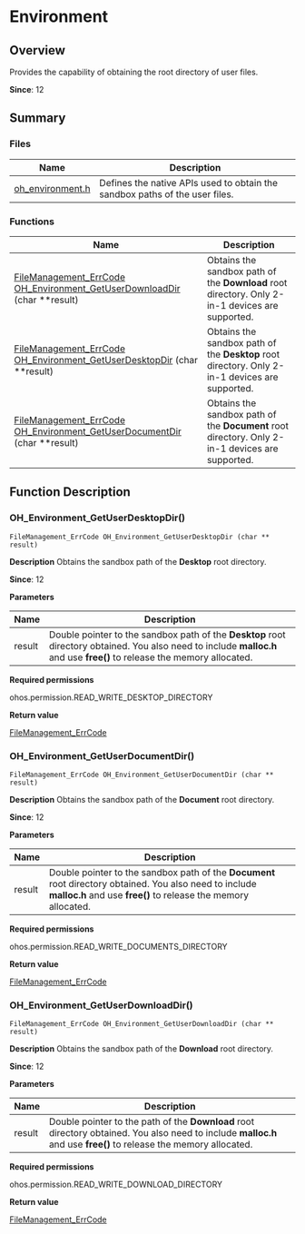 # Environment


## Overview

Provides the capability of obtaining the root directory of user files.

**Since**: 12


## Summary


### Files

| Name| Description|
| -------- | -------- |
| [oh_environment.h](oh__environment_8h.md) | Defines the native APIs used to obtain the sandbox paths of the user files. |


### Functions

| Name| Description|
| -------- | -------- |
| [FileManagement_ErrCode](_file_i_o.md#filemanagement_errcode) [OH_Environment_GetUserDownloadDir](#oh_environment_getuserdownloaddir) (char \*\*result) | Obtains the sandbox path of the **Download** root directory. Only 2-in-1 devices are supported.|
| [FileManagement_ErrCode](_file_i_o.md#filemanagement_errcode) [OH_Environment_GetUserDesktopDir](#oh_environment_getuserdesktopdir) (char \*\*result) | Obtains the sandbox path of the **Desktop** root directory. Only 2-in-1 devices are supported.|
| [FileManagement_ErrCode](_file_i_o.md#filemanagement_errcode) [OH_Environment_GetUserDocumentDir](#oh_environment_getuserdocumentdir) (char \*\*result) | Obtains the sandbox path of the **Document** root directory. Only 2-in-1 devices are supported.|


## Function Description


### OH_Environment_GetUserDesktopDir()

```
FileManagement_ErrCode OH_Environment_GetUserDesktopDir (char ** result)
```
**Description**
Obtains the sandbox path of the **Desktop** root directory.

**Since**: 12

**Parameters**

| Name| Description|
| -------- | -------- |
| result | Double pointer to the sandbox path of the **Desktop** root directory obtained. You also need to include **malloc.h** and use **free()** to release the memory allocated. |

**Required permissions**

ohos.permission.READ_WRITE_DESKTOP_DIRECTORY

**Return value**

[FileManagement_ErrCode](_file_i_o.md#filemanagement_errcode)


### OH_Environment_GetUserDocumentDir()

```
FileManagement_ErrCode OH_Environment_GetUserDocumentDir (char ** result)
```
**Description**
Obtains the sandbox path of the **Document** root directory.

**Since**: 12

**Parameters**

| Name| Description|
| -------- | -------- |
| result | Double pointer to the sandbox path of the **Document** root directory obtained. You also need to include **malloc.h** and use **free()** to release the memory allocated. |

**Required permissions**

ohos.permission.READ_WRITE_DOCUMENTS_DIRECTORY

**Return value**

[FileManagement_ErrCode](_file_i_o.md#filemanagement_errcode)


### OH_Environment_GetUserDownloadDir()

```
FileManagement_ErrCode OH_Environment_GetUserDownloadDir (char ** result)
```
**Description**
Obtains the sandbox path of the **Download** root directory.

**Since**: 12

**Parameters**

| Name| Description|
| -------- | -------- |
| result | Double pointer to the path of the **Download** root directory obtained. You also need to include **malloc.h** and use **free()** to release the memory allocated. |

**Required permissions**

ohos.permission.READ_WRITE_DOWNLOAD_DIRECTORY

**Return value**

[FileManagement_ErrCode](_file_i_o.md#filemanagement_errcode)
